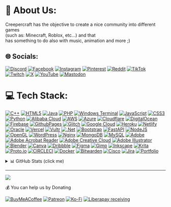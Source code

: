 # 💫 About Us:
Creepercraft has the objective to create a nice community into different games<br> (such as: Minecraft, Roblox, etc...) and that<br>has something to do also with music, animation and more ;)


## 🌐 Socials:
[![Discord](https://img.shields.io/badge/Discord-%237289DA.svg?logo=discord&logoColor=white)](https://creepercraft.net/discord) [![Facebook](https://img.shields.io/badge/Facebook-%231877F2.svg?logo=Facebook&logoColor=white)](https://facebook.com/creepercraftoff) [![Instagram](https://img.shields.io/badge/Instagram-%23E4405F.svg?logo=Instagram&logoColor=white)](https://instagram.com/creepercraftoff) [![Pinterest](https://img.shields.io/badge/Pinterest-%23E60023.svg?logo=Pinterest&logoColor=white)](https://pinterest.com/creepercraftoff) [![Reddit](https://img.shields.io/badge/Reddit-%23FF4500.svg?logo=Reddit&logoColor=white)](https://reddit.com/r/creepercraftoff) [![TikTok](https://img.shields.io/badge/TikTok-%23000000.svg?logo=TikTok&logoColor=white)](https://tiktok.com/@creepercraftoff) [![Twitch](https://img.shields.io/badge/Twitch-%239146FF.svg?logo=Twitch&logoColor=white)](https://twitch.tv/creepercraftoff) [![X](https://img.shields.io/badge/X-black.svg?logo=X&logoColor=white)](https://x.com/creepercraftoff) [![YouTube](https://img.shields.io/badge/YouTube-%23FF0000.svg?logo=YouTube&logoColor=white)](https://youtube.com/@creepercraftoff) [![Mastodon](https://img.shields.io/badge/-MASTODON-%232B90D9?style=for-the-badge&logo=mastodon&logoColor=white)](https://mas.to@creepercraft)

# 💻 Tech Stack:
[![C++](https://img.shields.io/badge/c++-%2300599C.svg?style=for-the-badge&logo=c%2B%2B&logoColor=white)](https://cplusplus.com/) [![HTML5](https://img.shields.io/badge/html5-%23E34F26.svg?style=for-the-badge&logo=html5&logoColor=white)](https://html5.org/) [![Java](https://img.shields.io/badge/java-%23ED8B00.svg?style=for-the-badge&logo=openjdk&logoColor=white)](https://www.java.com/) [![PHP](https://img.shields.io/badge/php-%23777BB4.svg?style=for-the-badge&logo=php&logoColor=white)](https://www.php.net/) [![Windows Terminal](https://img.shields.io/badge/Windows%20Terminal-%234D4D4D.svg?style=for-the-badge&logo=windows-terminal&logoColor=white)](https://github.com/microsoft/terminal) [![JavaScript](https://img.shields.io/badge/javascript-%23323330.svg?style=for-the-badge&logo=javascript&logoColor=%23F7DF1E)](https://developer.mozilla.org/en-US/docs/Web/JavaScript) [![CSS3](https://img.shields.io/badge/css3-%231572B6.svg?style=for-the-badge&logo=css3&logoColor=white)](https://developer.mozilla.org/en-US/docs/Web/CSS) [![Python](https://img.shields.io/badge/python-3670A0?style=for-the-badge&logo=python&logoColor=ffdd54)](https://www.python.org/) [![Alibaba Cloud](https://img.shields.io/badge/AlibabaCloud-%23FF6701.svg?style=for-the-badge&logo=alibabacloud&logoColor=white)](https://www.alibabacloud.com/) [![AWS](https://img.shields.io/badge/AWS-%23FF9900.svg?style=for-the-badge&logo=amazon-aws&logoColor=white)](https://aws.amazon.com/) [![Azure](https://img.shields.io/badge/azure-%230072C6.svg?style=for-the-badge&logo=microsoftazure&logoColor=white)](https://azure.microsoft.com/) [![Cloudflare](https://img.shields.io/badge/Cloudflare-F38020?style=for-the-badge&logo=Cloudflare&logoColor=white)](https://cloudflare.com) [![DigitalOcean](https://img.shields.io/badge/DigitalOcean-%230167ff.svg?style=for-the-badge&logo=digitalOcean&logoColor=white)](https://www.digitalocean.com/) [![Firebase](https://img.shields.io/badge/firebase-%23039BE5.svg?style=for-the-badge&logo=firebase)](https://firebase.google.com) [![GithubPages](https://img.shields.io/badge/github%20pages-121013?style=for-the-badge&logo=github&logoColor=white)](https://pages.github.com/) [![Glitch](https://img.shields.io/badge/glitch-%233333FF.svg?style=for-the-badge&logo=glitch&logoColor=white)](https://glitch.com/) [![Google Cloud](https://img.shields.io/badge/GoogleCloud-%234285F4.svg?style=for-the-badge&logo=google-cloud&logoColor=white)](https://cloud.google.com/) [![Heroku](https://img.shields.io/badge/heroku-%23430098.svg?style=for-the-badge&logo=heroku&logoColor=white)](https://heroku.com) [![Netlify](https://img.shields.io/badge/netlify-%23000000.svg?style=for-the-badge&logo=netlify&logoColor=#00C7B7)](https://www.netlify.com/) [![Oracle](https://img.shields.io/badge/Oracle-F80000?style=for-the-badge&logo=oracle&logoColor=white)](https://www.oracle.com/) [![Vercel](https://img.shields.io/badge/vercel-%23000000.svg?style=for-the-badge&logo=vercel&logoColor=white)](https://vercel.com) [![Vultr](https://img.shields.io/badge/Vultr-007BFC.svg?style=for-the-badge&logo=vultr)](https://www.vultr.com/) [![.Net](https://img.shields.io/badge/.NET-5C2D91?style=for-the-badge&logo=.net&logoColor=white)](https://dotnet.microsoft.com/) [![Bootstrap](https://img.shields.io/badge/bootstrap-%238511FA.svg?style=for-the-badge&logo=bootstrap&logoColor=white)](https://getbootstrap.com/) [![FastAPI](https://img.shields.io/badge/FastAPI-005571?style=for-the-badge&logo=fastapi)](https://fastapi.tiangolo.com/) [![NodeJS](https://img.shields.io/badge/node.js-6DA55F?style=for-the-badge&logo=node.js&logoColor=white)](https://nodejs.org/) [![OpenGL](https://img.shields.io/badge/OpenGL-%23FFFFFF.svg?style=for-the-badge&logo=opengl)](https://www.opengl.org/) [![WordPress](https://img.shields.io/badge/WordPress-%23117AC9.svg?style=for-the-badge&logo=WordPress&logoColor=white)](https://wordpress.com/) [![Nginx](https://img.shields.io/badge/nginx-%23009639.svg?style=for-the-badge&logo=nginx&logoColor=white)](https://nginx.org/) [![MongoDB](https://img.shields.io/badge/MongoDB-%234ea94b.svg?style=for-the-badge&logo=mongodb&logoColor=white)](https://www.mongodb.com/) [![MySQL](https://img.shields.io/badge/mysql-%2300000f.svg?style=for-the-badge&logo=mysql&logoColor=white)](https://www.mysql.com/) [![Adobe](https://img.shields.io/badge/adobe-%23FF0000.svg?style=for-the-badge&logo=adobe&logoColor=white)](https://adobe.com) [![Adobe Acrobat Reader](https://img.shields.io/badge/Adobe%20Acrobat%20Reader-EC1C24.svg?style=for-the-badge&logo=Adobe%20Acrobat%20Reader&logoColor=white)](https://www.adobe.com/acrobat.html) [![Adobe Creative Cloud](https://img.shields.io/badge/Adobe%20Creative%20Cloud-DA1F26.svg?style=for-the-badge&logo=Adobe%20Creative%20Cloud&logoColor=white)](https://www.adobe.com/creativecloud.html) [![Adobe Illustrator](https://img.shields.io/badge/adobe%20illustrator-%23FF9A00.svg?style=for-the-badge&logo=adobe%20illustrator&logoColor=white)](https://www.adobe.com/products/illustrator.html) [![Blender](https://img.shields.io/badge/blender-%23F5792A.svg?style=for-the-badge&logo=blender&logoColor=white)](https://www.blender.org/) [![Canva](https://img.shields.io/badge/Canva-%2300C4CC.svg?style=for-the-badge&logo=Canva&logoColor=white)](https://www.canva.com/) [![Dribbble](https://img.shields.io/badge/Dribbble-EA4C89?style=for-the-badge&logo=dribbble&logoColor=white)](https://dribbble.com/) [![Figma](https://img.shields.io/badge/figma-%23F24E1E.svg?style=for-the-badge&logo=figma&logoColor=white)](https://www.figma.com/) [![Gimp](https://img.shields.io/badge/Gimp-657D8B?style=for-the-badge&logo=gimp&logoColor=FFFFFF)](https://www.gimp.org/) [![Inkscape](https://img.shields.io/badge/Inkscape-e0e0e0?style=for-the-badge&logo=inkscape&logoColor=080A13)](https://inkscape.org/) [![Krita](https://img.shields.io/badge/Krita-203759?style=for-the-badge&logo=krita&logoColor=EEF37B)](https://krita.org/) [![Proto.io](https://img.shields.io/badge/Proto.io-161637?style=for-the-badge&logo=proto.io&logoColor=00e5ff)](https://proto.io/) [![CIRCLECI](https://img.shields.io/badge/CIRCLECI-02303A.svg?style=for-the-badge&logo=CIRCLECI&logoColor=white&color=%23343434)](https://circleci.com/) [![Docker](https://img.shields.io/badge/docker-%230db7ed.svg?style=for-the-badge&logo=docker&logoColor=white)](https://www.docker.com/) [![Bitwarden](https://img.shields.io/badge/bitwarden-%23175DDC.svg?style=for-the-badge&logo=bitwarden&logoColor=white)](https://bitwarden.com/) [![Cisco](https://img.shields.io/badge/cisco-%23049fd9.svg?style=for-the-badge&logo=cisco&logoColor=black)](https://www.cisco.com/) [![Jira](https://img.shields.io/badge/jira-%230A0FFF.svg?style=for-the-badge&logo=jira&logoColor=white)](https://jira.atlassian.com/) [![Portfolio](https://img.shields.io/badge/Portfolio-%23000000.svg?style=for-the-badge&logo=firefox&logoColor=#FF7139)](https://www.portfoliobox.net/)

<details>
<summary>📊 GitHub Stats (click me)</summary>
  
[![](https://github-readme-stats.vercel.app/api?username=imgioco&theme=dark&hide_border=false&include_all_commits=false&count_private=false)](https://github.com/creepercraftoff)<br/>
[![](https://github-readme-streak-stats.herokuapp.com/?user=imgioco&theme=dark&hide_border=false)](https://github.com/creepercraftoff)<br/>
[![](https://github-readme-stats.vercel.app/api/top-langs/?username=imgioco&theme=dark&hide_border=false&include_all_commits=false&count_private=false&layout=compact)](https://github.com/creepercraftoff)

## 🏆 GitHub Trophies
[![](https://github-profile-trophy.vercel.app/?username=creepylab&theme=flat&no-frame=false&no-bg=true&margin-w=4)](https://github.com/creepercraftoff)

### ✍️ Random Dev Quote
[![](https://quotes-github-readme.vercel.app/api?type=horizontal&theme=dark)](https://github.com/PiyushSuthar/github-readme-quotes)
</details>

---
[![](https://visitcount.itsvg.in/api?id=creepercraftoff&label=Profile%20Views&color=12&icon=1&pretty=true)](https://github.com/creepercraftoff)

  💰 You can help us by Donating
  
  [![BuyMeACoffee](https://img.shields.io/badge/Buy%20Me%20a%20Coffee-ffdd00?style=for-the-badge&logo=buy-me-a-coffee&logoColor=black)](https://buymeacoffee.com/creepercraft) [![Patreon](https://img.shields.io/badge/Patreon-F96854?style=for-the-badge&logo=patreon&logoColor=white)](https://patreon.com/creepercraftoff) [![Ko-Fi](https://img.shields.io/badge/Ko--fi-F16061?style=for-the-badge&logo=ko-fi&logoColor=white)](https://ko-fi.com/creepercraft) [![Liberapay receiving](https://img.shields.io/liberapay/receives/creepercraft)](https://liberapay.com/creepercraft/)


  
<!-- Proudly created with GPRM ( https://gprm.itsvg.in ) -->
